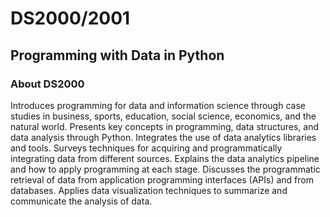 # DS2000/2001
## Programming with Data in Python
### About DS2000

Introduces programming for data and information science through case studies in 
business, sports, education, social science, economics, and the natural world. 
Presents key concepts in programming, data structures, and data analysis through Python. 
Integrates the use of data analytics libraries and tools. Surveys techniques for acquiring and 
programmatically integrating data from different sources. 
Explains the data analytics pipeline and how to apply programming at each stage. 
Discusses the programmatic retrieval of data from application programming interfaces (APIs) and from databases. 
Applies data visualization techniques to summarize and communicate the analysis of data.

